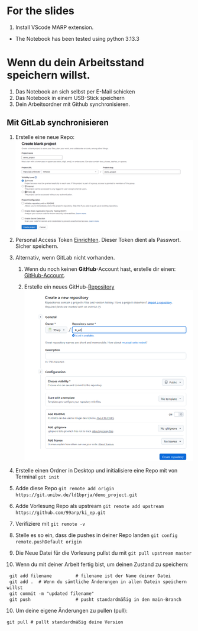 # For the slides 
1. Install VScode MARP extension. 

- The Notebook has been tested using python 3.13.3


# Wenn du dein Arbeitsstand speichern willst. 

1. Das Notebook an sich selbst per E-Mail schicken 
2. Das Notebook in einem USB-Stick speichern 
3. Dein Arbeitsordner mit Github synchronisieren. 

## Mit GitLab synchronisieren


1. Erstelle eine neue Repo: 
 ![alt text](Bilder/Gitlab.png)
2. Personal Access Token [Einrichten](https://git.unibw.de/-/user_settings/personal_access_tokens?page=1&state=active&sort=expires_asc). Dieser Token dient als Passwort. Sicher speichern. 
3. Alternativ, wenn GitLab nicht vorhanden. 
    1. Wenn du noch keinen **GitHub**-Account hast, erstelle dir einen: [GitHub-Account](https://github.com/).

    2. Erstelle ein neues GitHub-[Repository](https://docs.github.com/en/repositories/creating-and-managing-repositories/creating-a-new-repository)  
    ![alt text](Bilder/create_repo.png)

3. Erstelle einen Ordner in Desktop und initialisiere eine Repo mit von Terminal `git init`
4. Adde diese Repo `git remote add origin https://git.unibw.de/ld1bprja/demo_project.git`
5. Adde Vorlesung Repo als upstream  `git remote add upstream https://github.com/99arp/ki_ep.git`
6. Verifiziere mit `git remote -v`
7. Stelle es so ein, dass die pushes in deiner Repo landen `git config remote.pushDefault origin`
   


8. Die Neue Datei für die Vorlesung pullst du mit `git pull upstream master`



9.  Wenn du mit deiner Arbeit fertig bist, um deinen Zustand zu speichern:
   
   ```
    git add filename         # filename ist der Name deiner Datei
    git add .  # Wenn du sämtliche Änderungen in allen Datein speichern willst
    git commit -m "updated filename"
    git push                 # pusht standardmäßig in den main-Branch

   ```
10. Um deine eigene Änderungen zu pullen (pull):
   ```
   git pull # pullt standardmäßig deine Version
   ```
